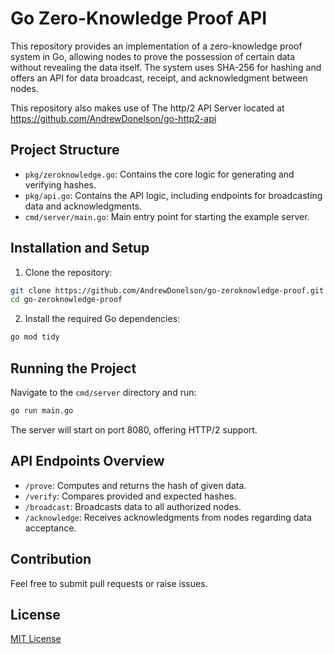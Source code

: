 # Go Zero-Knowledge Proof API

This repository provides an implementation of a zero-knowledge proof system in Go, allowing nodes to prove the possession of certain data without revealing the data itself. The system uses SHA-256 for hashing and offers an API for data broadcast, receipt, and acknowledgment between nodes.

This repository also makes use of The http/2 API Server located at https://github.com/AndrewDonelson/go-http2-api

## Project Structure

- `pkg/zeroknowledge.go`: Contains the core logic for generating and verifying hashes.
- `pkg/api.go`: Contains the API logic, including endpoints for broadcasting data and acknowledgments.
- `cmd/server/main.go`: Main entry point for starting the example server.

## Installation and Setup

1. Clone the repository:
```bash
git clone https://github.com/AndrewDonelson/go-zeroknowledge-proof.git
cd go-zeroknowledge-proof
```

2. Install the required Go dependencies:
```bash
go mod tidy
```

## Running the Project

Navigate to the `cmd/server` directory and run:

```bash
go run main.go
```

The server will start on port 8080, offering HTTP/2 support.

## API Endpoints Overview

- `/prove`: Computes and returns the hash of given data.
- `/verify`: Compares provided and expected hashes.
- `/broadcast`: Broadcasts data to all authorized nodes.
- `/acknowledge`: Receives acknowledgments from nodes regarding data acceptance.

## Contribution

Feel free to submit pull requests or raise issues.

## License

[MIT License](LICENSE)
